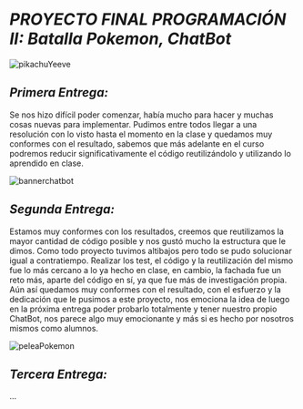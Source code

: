 # *PROYECTO FINAL PROGRAMACIÓN II: Batalla Pokemon, ChatBot*

![pikachuYeeve](https://github.com/user-attachments/assets/835e5659-9fb5-44bd-8775-20dd7c717354)

## *Primera Entrega:*
Se nos hizo difícil poder comenzar, había mucho para hacer y muchas cosas nuevas para implementar. Pudimos entre todos llegar a una resolución con lo visto hasta el momento en la clase y quedamos muy conformes con el resultado, sabemos que más adelante en el curso podremos reducir significativamente el código reutilizándolo y utilizando lo aprendido en clase.


![bannerchatbot](https://github.com/user-attachments/assets/f94b4403-112c-41b1-b67d-87a7a712253f)

## *Segunda Entrega:*
Estamos muy conformes con los resultados, creemos que reutilizamos la mayor cantidad de código posible y nos gustó mucho la estructura que le dimos. Como todo proyecto tuvimos altibajos pero todo se pudo solucionar igual a contratiempo. Realizar los test, el código y la reutilización del mismo fue lo más cercano a lo ya hecho en clase, en cambio, la fachada fue un reto más, aparte del código en sí, ya que fue más de investigación propia. Aún así quedamos muy conformes con el resultado, con el esfuerzo y la dedicación que le pusimos a este proyecto, nos emociona la idea de luego en la próxima entrega poder probarlo totalmente y tener nuestro propio ChatBot, nos parece algo muy emocionante y más si es hecho por nosotros mismos como alumnos.



![peleaPokemon](https://github.com/user-attachments/assets/727bd767-d3a7-4696-9e2c-03a6ebc2e564)

## *Tercera Entrega:*
...

